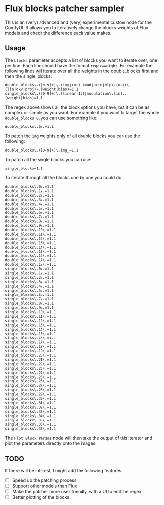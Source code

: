 # Flux blocks patcher sampler

This is an (very) advanced and (very) experimental custom node for the ComfyUI. It allows you to iteratively change the blocks weights of Flux models and check the difference each value makes.

## Usage

The `blocks` parameter accepts a list of blocks you want to iterate over, one per line. Each line should have the format `regex=weight`. For example the following lines will iterate over all the weights in the double_blocks first and then the single_blocks:

```
double_blocks\.([0-9]+)\.(img|txt)_(mod|attn|mlp\.[02])\.(lin|qkv|proj)\.(weight|bias)=1.1
single_blocks\.([0-9]+)\.(linear[12]|modulation\.lin)\.(weight|bias)=1.1
```

The regex above shows all the block options you have, but it can be as complex or simple as you want. For example if you want to target the whole `double_blocks 0`, you can use something like:

```
double_blocks\.0\.=1.1
```

To patch the `img` weights only of all double blocks you can use the following:

```
double_blocks\.([0-9]+)\.img_=1.1
```

To patch all the single blocks you can use:

```
single_blocks=1.1
```

To iterate through all the blocks one by one you could do

```
double_blocks\.0\.=1.1
double_blocks\.1\.=1.1
double_blocks\.2\.=1.1
double_blocks\.3\.=1.1
double_blocks\.4\.=1.1
double_blocks\.5\.=1.1
double_blocks\.6\.=1.1
double_blocks\.7\.=1.1
double_blocks\.8\.=1.1
double_blocks\.9\.=1.1
double_blocks\.10\.=1.1
double_blocks\.11\.=1.1
double_blocks\.12\.=1.1
double_blocks\.13\.=1.1
double_blocks\.14\.=1.1
double_blocks\.15\.=1.1
double_blocks\.16\.=1.1
double_blocks\.17\.=1.1
double_blocks\.18\.=1.1
single_blocks\.0\.=1.1
single_blocks\.1\.=1.1
single_blocks\.2\.=1.1
single_blocks\.3\.=1.1
single_blocks\.4\.=1.1
single_blocks\.5\.=1.1
single_blocks\.6\.=1.1
single_blocks\.7\.=1.1
single_blocks\.8\.=1.1
single_blocks\.9\.=1.1
single_blocks\.10\.=1.1
single_blocks\.11\.=1.1
single_blocks\.12\.=1.1
single_blocks\.13\.=1.1
single_blocks\.14\.=1.1
single_blocks\.15\.=1.1
single_blocks\.16\.=1.1
single_blocks\.17\.=1.1
single_blocks\.18\.=1.1
single_blocks\.19\.=1.1
single_blocks\.20\.=1.1
single_blocks\.21\.=1.1
single_blocks\.22\.=1.1
single_blocks\.23\.=1.1
single_blocks\.24\.=1.1
single_blocks\.25\.=1.1
single_blocks\.26\.=1.1
single_blocks\.27\.=1.1
single_blocks\.28\.=1.1
single_blocks\.29\.=1.1
single_blocks\.30\.=1.1
single_blocks\.31\.=1.1
single_blocks\.32\.=1.1
single_blocks\.33\.=1.1
single_blocks\.34\.=1.1
single_blocks\.35\.=1.1
single_blocks\.36\.=1.1
single_blocks\.37\.=1.1
```

The `Plot Block Params` node will then take the output of this iterator and plot the parameters directly onto the images.


## TODO

If there will be interest, I might add the following features:

- [ ] Speed up the patching process
- [ ] Support other models than Flux
- [ ] Make the patcher more user friendly, with a UI to edit the regex
- [ ] Better plotting of the blocks
